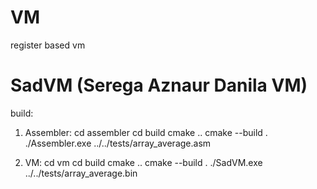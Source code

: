 # VM
register based vm

SadVM (Serega Aznaur Danila VM)
==================================================
build: 

1) Assembler: 
cd assembler
cd build
cmake ..
cmake --build .
./Assembler.exe ../../tests/array_average.asm

2) VM:
cd vm
cd build
cmake ..
cmake --build .
./SadVM.exe ../../tests/array_average.bin
  
